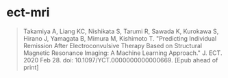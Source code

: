 # ect-mri

> Takamiya A, Liang KC, Nishikata S, Tarumi R, Sawada K, Kurokawa S,
> Hirano J, Yamagata B, Mimura M, Kishimoto T. "Predicting Individual
> Remission After Electroconvulsive Therapy Based on Structural
> Magnetic Resonance Imaging: A Machine Learning Approach." J. ECT. 2020 Feb 28. doi: 10.1097/YCT.0000000000000669. [Epub ahead of print]
